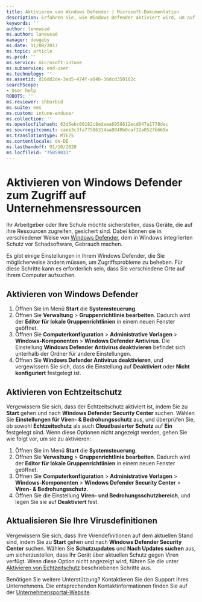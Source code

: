 ```yaml
---
title: Aktivieren von Windows Defender | Microsoft-Dokumentation
description: Erfahren Sie, wie Windows Defender aktiviert wird, um auf Unternehmensressourcen zuzugreifen.
keywords: ''
author: lenewsad
ms.author: lanewsad
manager: dougeby
ms.date: 11/08/2017
ms.topic: article
ms.prod: ''
ms.service: microsoft-intune
ms.subservice: end-user
ms.technology: ''
ms.assetid: d16dd2de-3ed5-474f-a04b-36dcd350162c
searchScope:
- User help
ROBOTS: ''
ms.reviewer: shburbid
ms.suite: ems
ms.custom: intune-enduser
ms.collection: ''
ms.openlocfilehash: 63d5ebc00182c8edaea6956612ecd047a1778dec
ms.sourcegitcommit: caee3c3fa77586314aa8040b0caf32a0527b669e
ms.translationtype: MTE75
ms.contentlocale: de-DE
ms.lasthandoff: 01/10/2020
ms.locfileid: "75859031"
---
```

# <a name="turn-on-windows-defender-to-access-company-resources"></a>Aktivieren von Windows Defender zum Zugriff auf Unternehmensressourcen

Ihr Arbeitgeber oder Ihre Schule möchte sicherstellen, dass Geräte, die auf ihre Ressourcen zugreifen, gesichert sind. Dabei können sie in verschiedener Weise von [Windows Defender](https://www.microsoft.com/safety/pc-security/windows-defender.aspx), dem in Windows integrierten Schutz vor Schadsoftware, Gebrauch machen.

Es gibt einige Einstellungen in Ihrem Windows Defender, die Sie möglicherweise ändern müssen, um Zugriffsprobleme zu beheben. Für diese Schritte kann es erforderlich sein, dass Sie verschiedene Orte auf Ihrem Computer aufsuchen.

## <a name="turn-on-windows-defender"></a>Aktivieren von Windows Defender

1. Öffnen Sie im Menü **Start** die **Systemsteuerung**.
2. Öffnen Sie **Verwaltung** > **Gruppenrichtlinie bearbeiten**. Dadurch wird der **Editor für lokale Gruppenrichtlinien** in einem neuen Fenster geöffnet.
3. Öffnen Sie **Computerkonfiguration** > **Administrative Vorlagen** > **Windows-Komponenten** > **Windows Defender Antivirus**. Die Einstellung **Windows Defender Antivirus deaktivieren** befindet sich unterhalb der Ordner für andere Einstellungen. 
4. Öffnen Sie **Windows Defender Antivirus deaktivieren**, und vergewissern Sie sich, dass die Einstellung auf **Deaktiviert** oder **Nicht konfiguriert** festgelegt ist.

## <a name="turn-on-real-time-protection"></a>Aktivieren von Echtzeitschutz

Vergewissern Sie sich, dass der Echtzeitschutz aktiviert ist, indem Sie zu **Start** gehen und nach **Windows Defender Security Center** suchen. Wählen Sie **Einstellungen für Viren- & Bedrohungsschutz** aus, und überprüfen Sie, ob sowohl **Echtzeitschutz** als auch **Cloudbasierter Schutz** auf **Ein** festgelegt sind. Wenn diese Optionen nicht angezeigt werden, gehen Sie wie folgt vor, um sie zu aktivieren:

1. Öffnen Sie im Menü **Start** die **Systemsteuerung**.
2. Öffnen Sie **Verwaltung** > **Gruppenrichtlinie bearbeiten**. Dadurch wird der **Editor für lokale Gruppenrichtlinien** in einem neuen Fenster geöffnet.
3. Öffnen Sie **Computerkonfiguration** > **Administrative Vorlagen** > **Windows-Komponenten** > **Windows Defender Security Center** > **Viren- & Bedrohungsschutz**.
4. Öffnen Sie die Einstellung **Viren- und Bedrohungsschutzbereich**, und legen Sie sie auf **Deaktiviert** fest.

## <a name="update-your-antivirus-definitions"></a>Aktualisieren Sie Ihre Virusdefinitionen

Vergewissern Sie sich, dass Ihre Virendefinitionen auf dem aktuellen Stand sind, indem Sie zu **Start** gehen und nach **Windows Defender Security Center** suchen. Wählen Sie **Schutzupdates** und **Nach Updates suchen** aus, um sicherzustellen, dass Ihr Gerät über aktuellen Schutz gegen Viren verfügt. Wenn diese Option nicht angezeigt wird, führen Sie die unter [Aktivieren von Echtzeitschutz](turn-on-defender-windows.md#turn-on-real-time-protection) beschriebenen Schritte aus.

Benötigen Sie weitere Unterstützung? Kontaktieren Sie den Support Ihres Unternehmens. Die entsprechenden Kontaktinformationen finden Sie auf der [Unternehmensportal-Website](https://go.microsoft.com/fwlink/?linkid=2010980).
